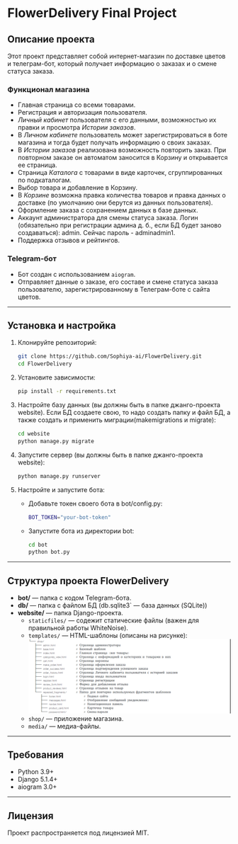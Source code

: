 # FlowerDelivery Final Project

## Описание проекта
Этот проект представляет собой интернет-магазин по доставке цветов и телеграм-бот, 
который получает информацию о заказах и о смене статуса заказа.

### Функционал магазина
- Главная страница со всеми товарами.
- Регистрация и авторизация пользователя.
- _Личный кабинет_ пользователя с его данными, возможностью их правки и просмотра _Истории заказов_.
- В _Личном кабинете_ пользователь может зарегистрироваться в боте магазина и тогда будет получать информацию о своих заказах.
- В _Истории заказов_ реализована возможность повторить заказ. При повторном заказе он автоматом заносится в Корзину и открывается ее страница.
- Страница _Каталога_ с товарами в виде карточек, сгруппированных по подкаталогам.
- Выбор товара и добавление в Корзину. 
- В _Корзине_ возможна правка количества товаров и правка данных о доставке (по умолчанию они берутся из данных пользователя).
- Оформление заказа с сохранением данных в базе данных.
- Аккаунт администратора для смены статуса заказа. Логин (обязательно при регистрации админа д. б., если БД будет заново создаваться): admin. Сейчас пароль - adminadmin1.
- Поддержка отзывов и рейтингов.


### Telegram-бот
- Бот создан с использованием `aiogram`.
- Отправляет данные о заказе, его составе и смене статуса заказа пользователю, зарегистрированному в Телеграм-боте с сайта цветов.

---

## Установка и настройка
1. Клонируйте репозиторий:
   ```bash
   git clone https://github.com/Sophiya-ai/FlowerDelivery.git
   cd FlowerDelivery
   ```

2. Установите зависимости:
   ```bash
   pip install -r requirements.txt
   ```

3. Настройте базу данных (вы должны быть в папке джанго-проекта website). Если БД создаете свою, то надо создать папку и файл БД, а также создать и применить миграции(makemigrations и migrate):
   ```bash
   cd website   
   python manage.py migrate
   ```

4. Запустите сервер (вы должны быть в папке джанго-проекта website):
   ```bash
   python manage.py runserver
   ```

5. Настройте и запустите бота:   
     
   - Добавьте токен своего бота в bot/config.py:
     ```bash
     BOT_TOKEN="your-bot-token"
       ```
     
   - Запустите бота из директории bot:
     ```bash
     cd bot
     python bot.py
     ```
---

## Структура проекта FlowerDelivery

- **bot/** — папка с кодом Telegram-бота.
- **db/** —  папка с файлом БД (db.sqlite3` — база данных (SQLite))
- **website/** — папка Django-проекта.
  - `staticfiles/` — содежит статические файлы (важен для правильной работы WhiteNoise).
  - `templates/` — HTML-шаблоны (описаны на рисунке):    
        ![img.png](img.png)
  - `shop/` — приложение магазина.
  - `media/` — медиа-файлы. 

---

## Требования
- Python 3.9+
- Django 5.1.4+
- aiogram 3.0+

---

## Лицензия
Проект распространяется под лицензией MIT.

